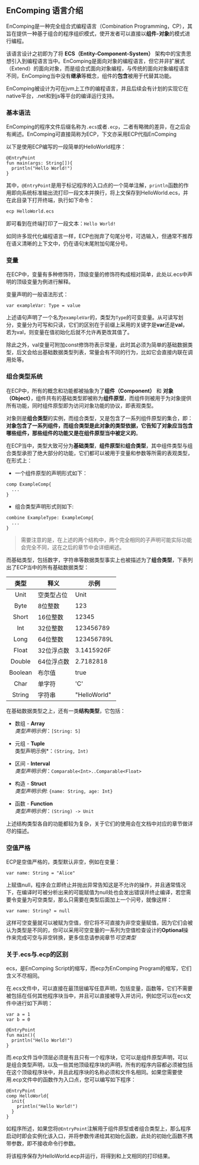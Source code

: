 ## EnComping 语言介绍

EnComping是一种完全组合式编程语言（Combination Programming，CP），其旨在提供一种基于组合的程序组织模式，使开发者可以直接以**组件-对象**的模式进行编程。

该语言设计之初即为了将 **ECS（Entity-Component-System）** 架构中的宝贵思想引入到编程语言当中。EnComping是面向对象的编程语言，但它并非扩展式（Extend）的面向对象，而是组合式面向对象编程，与传统的面向对象编程语言不同，EnComping当中没有**继承**等概念，组件的**包含**被用于代替其功能。

EnComping被设计为可在jvm上工作的编程语言，并且后续会有计划的实现它在native平台，.net和到js等平台的编译运行支持。

### 基本语法

EnComping的程序文件后缀名称为`.ecs`或者`.ecp`，二者有略微的差异，在之后会有阐述。EnComping可直接简称为ECP，下文亦采用ECP代指EnComping

以下是使用ECP编写的一段简单的HelloWorld程序：

```ecs
@EntryPoint
fun main(args: String[]){
  println("Hello World!")
}

```

其中，`@EntryPoint`是用于标记程序的入口点的一个简单注解，`println`函数的作用即向系统标准输出流打印一段文本并换行，将上文保存到HelloWorld.ecs，并在此目录下打开终端，执行如下命令：

```sh
ecp HelloWorld.ecs
```

即可看到在终端打印了一段文本：`Hello World!`

如同许多现代化编程语言一样，ECP也抛弃了句尾分号，可选输入，但通常不推荐在语义清晰的上下文中，仍在语句末尾附加句尾分号。

### 变量

在ECP中，变量有多种修饰符，顶级变量的修饰符构成相对简单，此处以.ecs中声明的顶级变量为例进行解释。

变量声明的一般语法形式：

```ecs
var exampleVar: Type = value
```

上述语句声明了一个名为`exampleVar`的，类型为`Type`的可变变量。从可读写划分，变量分为可写和只读，它们的区别在于前缀上采用的关键字是**var**还是**val**，若为val，则变量在值初始化后就不允许再更改其值了。

除此之外，val变量可附加const修饰符表示常量，此时其必须为简单的基础数据类型，后文会给出基础数据类型列表，常量会有不同的行为，比如它会直接内联在调用处等。

### 组合类型系统

在ECP中，所有的概念和功能都被抽象为了**组件（Component）** 和 **对象（Object）**，组件共有的基础类型即被称为**组件原型**，而组件则被用于为对象提供所有功能，同时组件原型即为访问对象功能的协议，即表观类型。

对象则是**组合类型**的实例，而组合类型，又是包含了一系列组件原型的集合，即：**对象包含了一系列组件，而组合类型是此对象的类型依据，它告知了对象应当包含哪些组件，那些组件的功能又是在组件原型当中被定义的**。

在ECP当中，类型大致可分为**基础类型**，**组件原型**和**组合类型**，其中组件类型与组合类型承担了绝大部分的功能，它们都可以被用于变量和参数等所需的表观类型，在形式上：

- 一个组件原型的声明形式如下：

```ecp
comp ExampleComp{
  ...
}
```

- 组合类型声明形式则如下:

```ecp
combine ExampleType: ExampleComp{
  ...
}
```

> 需要注意的是，在上述的两个结构中，两个完全相同的子声明可能实际功能会完全不同，这在之后的章节中会详细阐述。

而基础类型，包括数字，字符串等数据类型事实上也被描述为了**组合类型**，下表列出了ECP当中的所有基础数据类型：

|   类型    | 释义     | 示例           |
|:-------:|--------|--------------|
|  Unit   | 空类型占位  | Unit         |
|  Byte   | 8位整数   | 123          |
|  Short  | 16位整数  | 12345        |
|   Int   | 32位整数  | 123456789    |
|  Long   | 64位整数  | 123456789L   |
|  Float  | 32位浮点数 | 3.1415926F   |
| Double  | 64位浮点数 | 2.7182818    |
| Boolean | 布尔值    | true         |
|  Char   | 单字符    | 'C'          |
| String  | 字符串    | "HelloWorld" |

在基础数据类型之上，还有一类**结构类型**，它包括：

- 数组 - **Array**  
*类型声明示例*：`[String: 5]`

- 元组 - **Tuple**  
类型声明示例*：`(String, Int)`

- 区间 - **Interval**  
*类型声明示例*：`Comparable<Int>..Comparable<Float>`

- 构造 - **Struct**  
*类型声明示例*: `{name: String, age: Int}`

- 函数 - **Function**  
*类型声明示例*：`(String) -> Unit`

上述结构类型各自的功能都较为复杂，关于它们的使用会在文档中对应的章节做详尽的描述。

### 空值严格

ECP是空值严格的，类型默认非空，例如在变量：

```
var name: String = "Alice"
```

上赋值null，程序会立即终止并抛出异常告知这是不允许的操作，并且通常情况下，在编译时可被分析出来的可能赋值为null处也会发出错误并终止编译，若您需要令变量为可空类型，那么只需要在类型后面加上一个问号，就像这样：

```
var name: String? = null
```

这样可空变量就可以被赋为空值，但它将不可直接为非空变量赋值，因为它们会被认为类型是不同的，你可以采用可空变量的一系列为空值检查设计的**Optional**操作来完成可空与非空转换，更多信息请参阅章节*可空类型*

### 关于.ecs与.ecp的区别

ecs，是EnComping Script的缩写，而ecp为EnComping Program的缩写，它们含义不尽相同。

在.ecs文件中，可以直接在最顶层编写任意声明，包括变量，函数等，它们不需要被包括在任何其他程序块当中，并且可以直接被导入并访问，例如您可以在ecs文件中进行如下声明：

```ecs
var a = 1
var b = 0

@EntryPoint
fun main(){
  println("Hello World!")
}
```

而.ecp文件当中顶层必须是有且只有一个程序块，它可以是组件原型声明，可以是组合类型声明，以及一些其他顶级程序块的声明，所有的程序内容都必须被包括在这个顶级程序块中，并且此程序块的名称必须和文件名相同。如果您需要使用.ecp文件中的函数作为入口点，您可以编写如下程序：

```ecp
@EntryPoint
comp HelloWorld{
  init{
    println("Hello World!")
  }
}
```

如程序所述，如果您将`@EntryPoint`注解用于组件原型或者组合类型上，那么程序启动时即会实例化该入口，并将参数传递给其初始化函数，此处的初始化函数不携带参数，即不接收命令行参数。

将该程序保存为HelloWorld.ecp并运行，将得到和上文相同的打印结果。